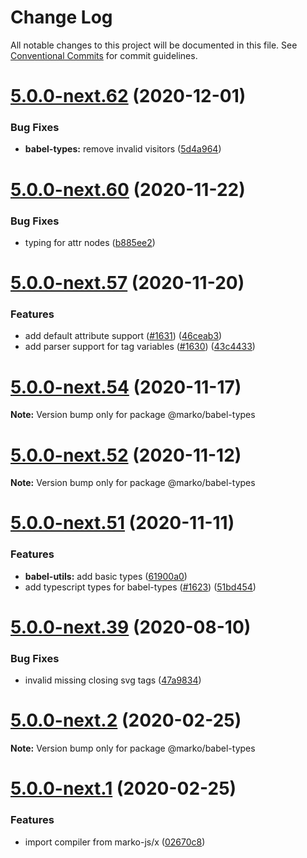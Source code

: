 # Change Log

All notable changes to this project will be documented in this file.
See [Conventional Commits](https://conventionalcommits.org) for commit guidelines.

# [5.0.0-next.62](https://github.com/marko-js/marko/tree/master/packages/babel-types/compare/v5.0.0-next.61...v5.0.0-next.62) (2020-12-01)


### Bug Fixes

* **babel-types:** remove invalid visitors ([5d4a964](https://github.com/marko-js/marko/tree/master/packages/babel-types/commit/5d4a964f2eea73c98c22e12a90468532d62fab9c))





# [5.0.0-next.60](https://github.com/marko-js/marko/tree/master/packages/babel-types/compare/v5.0.0-next.59...v5.0.0-next.60) (2020-11-22)


### Bug Fixes

* typing for attr nodes ([b885ee2](https://github.com/marko-js/marko/tree/master/packages/babel-types/commit/b885ee2032a2a5a81db859432520663e123444c9))





# [5.0.0-next.57](https://github.com/marko-js/marko/tree/master/packages/babel-types/compare/v5.0.0-next.56...v5.0.0-next.57) (2020-11-20)


### Features

* add default attribute support ([#1631](https://github.com/marko-js/marko/tree/master/packages/babel-types/issues/1631)) ([46ceab3](https://github.com/marko-js/marko/tree/master/packages/babel-types/commit/46ceab34a5c1815933b8b2a9f3533716ae0fedcf))
* add parser support for tag variables ([#1630](https://github.com/marko-js/marko/tree/master/packages/babel-types/issues/1630)) ([43c4433](https://github.com/marko-js/marko/tree/master/packages/babel-types/commit/43c4433cb026f7eace199203e15d1050a53dc35d))





# [5.0.0-next.54](https://github.com/marko-js/marko/tree/master/packages/babel-types/compare/v5.0.0-next.53...v5.0.0-next.54) (2020-11-17)

**Note:** Version bump only for package @marko/babel-types





# [5.0.0-next.52](https://github.com/marko-js/marko/tree/master/packages/babel-types/compare/v5.0.0-next.51...v5.0.0-next.52) (2020-11-12)

**Note:** Version bump only for package @marko/babel-types





# [5.0.0-next.51](https://github.com/marko-js/marko/tree/master/packages/babel-types/compare/v5.0.0-next.50...v5.0.0-next.51) (2020-11-11)


### Features

* **babel-utils:** add basic types ([61900a0](https://github.com/marko-js/marko/tree/master/packages/babel-types/commit/61900a0d1150b9c4e520f5916086143bd84484fb))
* add typescript types for babel-types ([#1623](https://github.com/marko-js/marko/tree/master/packages/babel-types/issues/1623)) ([51bd454](https://github.com/marko-js/marko/tree/master/packages/babel-types/commit/51bd454ea191444699bde9c8f6f4a15e459ffba3))





# [5.0.0-next.39](https://github.com/marko-js/marko/tree/master/packages/babel-types/compare/v5.0.0-next.38...v5.0.0-next.39) (2020-08-10)


### Bug Fixes

* invalid missing closing svg tags ([47a9834](https://github.com/marko-js/marko/tree/master/packages/babel-types/commit/47a98341a2bdb4ae136495c5e3976dfe7c24a77c))





# [5.0.0-next.2](https://github.com/marko-js/marko/tree/master/packages/babel-types/compare/v5.0.0-next.1...v5.0.0-next.2) (2020-02-25)

**Note:** Version bump only for package @marko/babel-types





# [5.0.0-next.1](https://github.com/marko-js/marko/tree/master/packages/babel-types/compare/v4.18.48...v5.0.0-next.1) (2020-02-25)


### Features

* import compiler from marko-js/x ([02670c8](https://github.com/marko-js/marko/tree/master/packages/babel-types/commit/02670c86931396c52a5a03a7ae4fcef873297f60))
